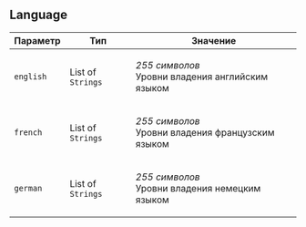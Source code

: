 
## Language


<table>
    <thead>
        <tr><th>Параметр</th><th>Тип</th><th>Значение</th></tr>
    </thead>
    <tbody>
        <tr>
            <td><code>english</code></td>
            <td>List of <code>Strings</code></td>
            <td><p><em>255 символов</em> <br />Уровни владения английским языком</p></td>
        </tr><tr>
            <td><code>french</code></td>
            <td>List of <code>Strings</code></td>
            <td><p><em>255 символов</em> <br />Уровни владения французским языком</p></td>
        </tr><tr>
            <td><code>german</code></td>
            <td>List of <code>Strings</code></td>
            <td><p><em>255 символов</em> <br />Уровни владения немецким языком</p></td>
        </tr>
    </tbody>
</table>
